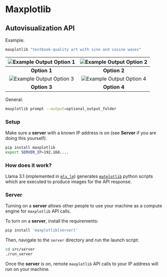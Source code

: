 # Maxplotlib

## Autovisualization API

Example:

```bash
maxplotlib "textbook-quality art with sine and cosine waves"
```

| ![Example Output Option 1](examples/example_output/option0.png) | ![Example Output Option 2](examples/example_output/option1.png) |
|:------------------------------------------:|:------------------------------------------:|
|               **Option 1**                  |               **Option 2**                  |
| ![Example Output Option 3](examples/example_output/option2.png) | ![Example Output Option 4](examples/example_output/option3.png) |
|               **Option 3**                  |               **Option 4**                  |


General:

```bash
maxplotlib prompt --output=optional_output_folder
```

### Setup

Make sure a **server** with a known IP address is on (see **Server** if you are doing this yourself).

```bash
pip install maxplotlib
export SERVER_IP=192.168....
```

### How does it work?

Llama 3.1 (implemented in [`mlx_lm`](https://github.com/ml-explore/mlx-examples/blob/main/llms/README.md)) generates [`matplotlib`](https://github.com/matplotlib/matplotlib) python scripts which are executed to produce images for the API response.

### Server

Turning on a **server** allows other people to use your machine as a compute engine for `maxplotlib` API calls.

To turn on a **server**, install the requirements:

```bash
pip install 'maxplotlib[server]'
```

Then, navigate to the `server` directory and run the launch script:

```bash
cd src/server
./run_server
```
Once the **server** is on, remote `maxplotlib` API calls to your IP address will run on your machine.
